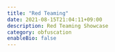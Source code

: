 ```yaml
---
title: "Red Teaming"
date: 2021-08-15T21:04:11+09:00
description: Red Teaming Showcase
category: obfuscation
enableBio: false
---
```

